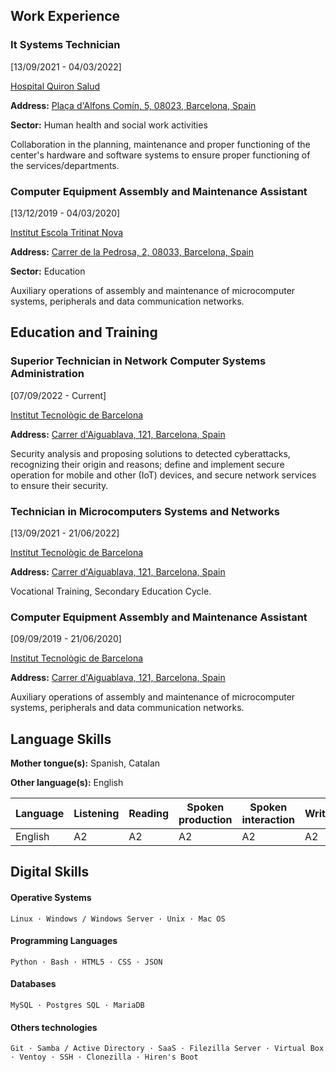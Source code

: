 ## Work Experience

### It Systems Technician

[13/09/2021 - 04/03/2022]

[Hospital Quiron Salud](https://www.quironsalud.es/hospital-barcelona)

**Address:** [Plaça d'Alfons Comín, 5, 08023, Barcelona, Spain](https://goo.gl/maps/ad9xntYLd9Kv56on8)

**Sector:** Human health and social work activities

Collaboration in the planning, maintenance and proper functioning of the center's hardware and software systems to ensure proper functioning of the services/departments.

### Computer Equipment Assembly and Maintenance Assistant

[13/12/2019 - 04/03/2020]

[Institut Escola Tritinat Nova](https://agora.xtec.cat/ietn/)

**Address:** [Carrer de la Pedrosa, 2, 08033, Barcelona, Spain](https://goo.gl/maps/JNUhmCA6iTVCRqHi7)

**Sector:** Education

Auxiliary operations of assembly and maintenance of microcomputer systems, peripherals and data communication networks.

## Education and Training

### Superior Technician in Network Computer Systems Administration

[07/09/2022 - Current]

[Institut Tecnològic de Barcelona](https://www.itb.cat/)

**Address:** [Carrer d'Aiguablava, 121, Barcelona, Spain](https://g.page/itecbcn?share)

Security analysis and proposing solutions to detected cyberattacks, recognizing their origin and reasons; define and implement secure operation for mobile and other (IoT) devices, and secure network services to ensure their security.

### Technician in Microcomputers Systems and Networks

[13/09/2021 - 21/06/2022]

[Institut Tecnològic de Barcelona](https://www.itb.cat/)

**Address:** [Carrer d'Aiguablava, 121, Barcelona, Spain](https://g.page/itecbcn?share)

Vocational Training, Secondary Education Cycle.

### Computer Equipment Assembly and Maintenance Assistant

[09/09/2019 - 21/06/2020]

[Institut Tecnològic de Barcelona](https://www.itb.cat/)

**Address:** [Carrer d'Aiguablava, 121, Barcelona, Spain](https://g.page/itecbcn?share)

Auxiliary operations of assembly and maintenance of microcomputer systems, peripherals and data communication networks.

## Language Skills

**Mother tongue(s):** Spanish, Catalan

**Other language(s):** English

| Language | Listening | Reading | Spoken production | Spoken interaction | Writing |
| --- | --- | --- | --- | --- | --- |
| English | A2 | A2 | A2 | A2 | A2 |

## Digital Skills

#### Operative Systems

~~~
Linux · Windows / Windows Server · Unix · Mac OS
~~~

#### Programming Languages

~~~
Python · Bash · HTML5 · CSS · JSON
~~~

#### Databases

~~~
MySQL · Postgres SQL · MariaDB
~~~

#### Others technologies

~~~
Git · Samba / Active Directory · SaaS · Filezilla Server · Virtual Box · Ventoy · SSH · Clonezilla · Hiren's Boot
~~~

<!--[![ko-fi](https://ko-fi.com/img/githubbutton_sm.svg)](https://ko-fi.com/S6S7JURVR)-->